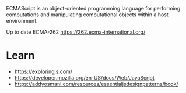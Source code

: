 ECMAScript is an object-oriented programming language for performing computations and manipulating computational objects within a host environment.

Up to date ECMA-262 <https://262.ecma-international.org/>

# Learn

+ <https://exploringjs.com/>
+ <https://developer.mozilla.org/en-US/docs/Web/JavaScript>
+ <https://addyosmani.com/resources/essentialjsdesignpatterns/book/>